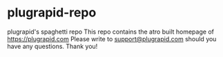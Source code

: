 # plugrapid-repo
plugrapid's spaghetti repo
This repo contains the atro built homepage of https://plugrapid.com
Please write to support@plugrapid.com should you have any questions.
Thank you!
